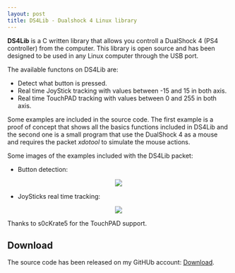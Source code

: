 ```yaml
---
layout: post
title: DS4Lib - Dualshock 4 Linux library
---
```


**DS4Lib** is a C written library that allows you controll a DualShock 4 (PS4 controller) from the computer. This library is open source and has been designed to be used in any Linux computer through the USB port.

The available functons on DS4Lib are:

- Detect what button is pressed.
- Real time JoyStick tracking with values between -15 and 15 in both axis.
- Real time TouchPAD tracking with values between 0 and 255 in both axis.

Some examples are included in the source code. The first example is a proof of concept that shows all the basics functions included in DS4Lib and the second one is a small program that use the DualShock 4 as a mouse and requires the packet *xdotool* to simulate the mouse actions.

Some images of the examples included with the DS4Lib packet:

- Button detection:
<p align="center">
      <img src="/blog/images/ds4lib/buttons.png">
</p>

- JoySticks real time tracking:
<p align="center">
      <img src="/blog/images/ds4lib/joystick.png">
</p>

Thanks to s0cKrate5 for the TouchPAD support.

Download
----
The source code has been released on my GitHUb account: [Download](https://github.com/j0lama/DS4Lib).